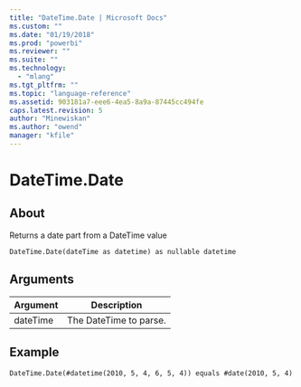 ```yaml
---
title: "DateTime.Date | Microsoft Docs"
ms.custom: ""
ms.date: "01/19/2018"
ms.prod: "powerbi"
ms.reviewer: ""
ms.suite: ""
ms.technology: 
  - "mlang"
ms.tgt_pltfrm: ""
ms.topic: "language-reference"
ms.assetid: 903181a7-eee6-4ea5-8a9a-87445cc494fe
caps.latest.revision: 5
author: "Minewiskan"
ms.author: "owend"
manager: "kfile"
---
```

# DateTime.Date

  
## About  
Returns a date part from a DateTime value  
  
```  
DateTime.Date(dateTime as datetime) as nullable datetime  
```  
  
## Arguments  
  
|Argument|Description|  
|------------|---------------|  
|dateTime|The DateTime to parse.|  
  
## Example  
  
```  
DateTime.Date(#datetime(2010, 5, 4, 6, 5, 4)) equals #date(2010, 5, 4)  
```  
